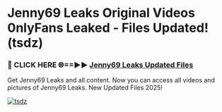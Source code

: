 # Jenny69 Leaks Original Videos 0nlyFans Leaked - Files Updated! (tsdz)

<h3>🔴 CLICK HERE 🌐==►► <a href="https://tinyurl.com/2wckxsce" rel="nofollow">Jenny69 Leaks Updated Files</a></h3>

Get Jenny69 Leaks and all content. Now you can access all videos and pictures of Jenny69 Leaks. New Updated Files 2025!

[![tsdz](https://i.imgur.com/AFduVYN.gif)](https://tinyurl.com/2wckxsce)

